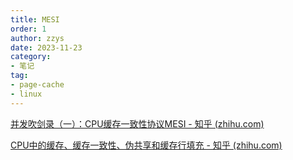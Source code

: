 ```yaml
---
title: MESI
order: 1
author: zzys
date: 2023-11-23
category:
- 笔记
tag:
- page-cache
- linux
---
```


[并发吹剑录（一）：CPU缓存一致性协议MESI - 知乎 (zhihu.com)](https://zhuanlan.zhihu.com/p/351550104)

[CPU中的缓存、缓存一致性、伪共享和缓存行填充 - 知乎 (zhihu.com)](https://zhuanlan.zhihu.com/p/135462276)
